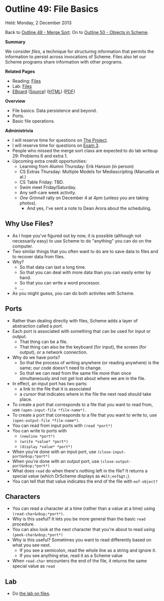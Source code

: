 Outline 49: File Basics
=======================

Held: Monday, 2 December 2013

Back to [Outline 48 - Merge Sort](outline.48.html).
On to [Outline 50 - Objects in Scheme](outline.50.html).

**Summary**

We consider *files*, a technique for structuring information that permits
the information to persist across invocations of Scheme.  Files also
let our Scheme programs share information with other programs.

**Related Pages**

* Reading: [Files](../readings/files-reading.html)
* Lab: [Files](../labs/files-lab.html)
* [EBoard](../eboards/49.md) 
  ([Source](../eboards/49.md))
  ([HTML](../eboards/49.html))
  ([PDF](../eboards/49.pdf))

**Overview**

* File basics: Data persistence and beyond.
* Ports.
* Basic file operations.

**Administrivia**

* I will reserve time for questions on [The Project](../assignments/project.html).
* I will reserve time for questions on [Exam 3](../assignments/exam.03.html).
* People who missed the merge sort class are expected to do
  lab writeup 29: Problems 6 and extra 1.
* Upcoming extra credit opportunities:
    * Learning from Alumni Thursday: Erik Hanson (in person)
    * CS Extras Thursday: Multiple Models for Mediascripting (Manuella et al.)
    * CS Table Friday: TBD.
    * Swim meet Friday/Saturday.
    * Any self-care week activity.
    * _One Grinnell_ rally on December 4 at 4pm (unless you are taking photos).
        * And yes, I've sent a note to Dean Arora about the scheduling.

Why Use Files?
--------------

* As I hope you've figured out by now, it is possible (although not
  necessarily easy) to use Scheme to do "anything" you can do
  on the computer.
* Two similar things that you often want to do are to save data to files and 
  to recover data from files.
* Why?
    * So that data can last a long time.
    * So that you can deal with more data than you can easily enter by hand.
    * So that you can write a word processor.
    * ...
* As you might guess, you can do both activites with Scheme.

Ports
-----

* Rather than dealing directly with files, Scheme adds a layer of
  abstraction called a *port*.
* Each port is associated with something that can be used for input
  or output.
    * That thing can be a file.
    * That thing can also be the keyboard (for input), the screen (for
    output), or a network connection.
* Why do we have ports?
    * So that the process of writing anywhere (or reading anywhere) is the same; our code doesn't need to change.
    * So that we can read from the same file more than once simultaneously and not get lost about where we are in the file.
* In effect, an input port has two parts: 
    * a link to the file that it is associated 
    * a *cursor* that indicates where in the file the next read
    should take place.
* To create a port that corresponds to a file that you want to read from,
  use `(open-input-file *file-name*)`.
* To create a port that corresponds to a file that you want to write to,
  use `(open-output-file *file-name*)`.
* You can read from input ports with `(read *port*)`
* You can write to ports with
    * `(newline *port*)`
    * `(write *value* *port*)`
    * `(display *value* *port*)`
* When you're done with an input port, use
  `(close-input-port&nbsp;*port*)`
* When you're done with an output port, use
  `(close-output-port&nbsp;*port*)`
* What does `read` do when there's nothing left in the file?
  It returns a special value (which DrScheme displays as 
  `#&lt;eof&gt;`).
* You can tell that that value indicates the end of the file with
  `eof-object?`

Characters
----------

* You can read a character at a time (rather than a value at a time) using
  `(read-char&nbsp;*port*)`.
* Why is this useful?  It lets you be more general than the
  basic `read` procedure.
* You can also look at the next character that you're about to read
  using `(peek-char&nbsp;*port*)`
* Why is this useful?  Sometimes you want to read differently based on
  what you see next.
    * If you see a semicolon, read the whole line as a string and ignore it.
    * If you see anything else, read it as a Scheme value
* When `read-char` encounters the end of the file, it returns
  the same special value as `read`

Lab
---

* Do [the lab on files](../labs/files-lab.html).


